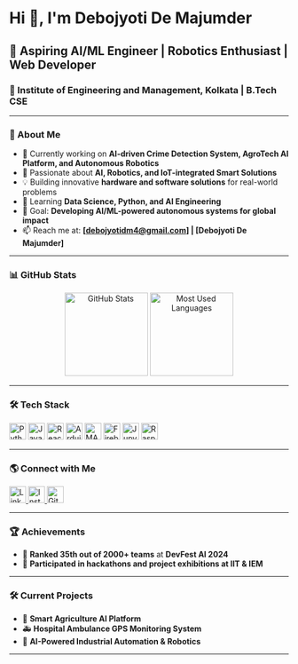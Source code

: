 # Hi 👋, I'm Debojyoti De Majumder

## 🚀 Aspiring AI/ML Engineer | Robotics Enthusiast | Web Developer

### 🏫 Institute of Engineering and Management, Kolkata | B.Tech CSE

---

### 📌 About Me
- 🔭 Currently working on **AI-driven Crime Detection System, AgroTech AI Platform, and Autonomous Robotics**
- 🤖 Passionate about **AI, Robotics, and IoT-integrated Smart Solutions**
- 💡 Building innovative **hardware and software solutions** for real-world problems
- 🌱 Learning **Data Science, Python, and AI Engineering**
- 🎯 Goal: **Developing AI/ML-powered autonomous systems for global impact**
- 📫 Reach me at: **[debojyotidm4@gmail.com] | [Debojyoti De Majumder]**

---

### 📊 GitHub Stats
<div align="center">
  <img src="https://github-readme-stats.vercel.app/api?username=debojyoti10CC&show_icons=true&count_private=true&theme=dracula" height="150" alt="GitHub Stats"/>
  <img src="https://github-readme-stats.vercel.app/api/top-langs?username=debojyoti10CC&layout=compact&langs_count=5&theme=dracula" height="150" alt="Most Used Languages"/>
</div>

---

### 🛠️ Tech Stack
<div align="left">
  <img src="https://cdn.jsdelivr.net/gh/devicons/devicon/icons/python/python-original.svg" height="30" alt="Python" />
  <img src="https://cdn.jsdelivr.net/gh/devicons/devicon/icons/javascript/javascript-original.svg" height="30" alt="JavaScript" />
  <img src="https://cdn.jsdelivr.net/gh/devicons/devicon/icons/react/react-original.svg" height="30" alt="React" />
  <img src="https://cdn.jsdelivr.net/gh/devicons/devicon/icons/arduino/arduino-original.svg" height="30" alt="Arduino" />
  <img src="https://cdn.jsdelivr.net/gh/devicons/devicon/icons/matlab/matlab-original.svg" height="30" alt="MATLAB" />
  <img src="https://cdn.jsdelivr.net/gh/devicons/devicon/icons/firebase/firebase-plain.svg" height="30" alt="Firebase" />
  <img src="https://cdn.jsdelivr.net/gh/devicons/devicon/icons/jupyter/jupyter-original.svg" height="30" alt="Jupyter" />
  <img src="https://cdn.jsdelivr.net/gh/devicons/devicon/icons/raspberrypi/raspberrypi-original.svg" height="30" alt="Raspberry Pi" />
</div>

---

### 🌎 Connect with Me
<div align="left">
  <a href="[Your LinkedIn URL]">
    <img src="https://img.shields.io/badge/LinkedIn-blue?style=for-the-badge&logo=linkedin&logoColor=white" height="30" alt="LinkedIn" />
  </a>
  <a href="[Your Instagram URL]">
    <img src="https://img.shields.io/badge/Instagram-E4405F?style=for-the-badge&logo=instagram&logoColor=white" height="30" alt="Instagram" />
  </a>
  <a href="[Your GitHub URL]">
    <img src="https://img.shields.io/badge/GitHub-000?style=for-the-badge&logo=github&logoColor=white" height="30" alt="GitHub" />
  </a>
</div>

---

### 🏆 Achievements
- 🚀 **Ranked 35th out of 2000+ teams** at **DevFest AI 2024**
- 🤝 **Participated in hackathons and project exhibitions at IIT & IEM**


---

### 🛠️ Current Projects

- 🌱 **Smart Agriculture AI Platform**
- 🚑 **Hospital Ambulance GPS Monitoring System**
- 🤖 **AI-Powered Industrial Automation & Robotics**

---
